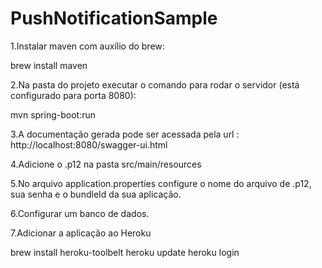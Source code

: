 # PushNotificationSample

1.Instalar maven com auxílio do brew:

brew install maven

2.Na pasta do projeto executar o comando para rodar o servidor (está configurado para porta 8080):

mvn spring-boot:run

3.A documentação gerada pode ser acessada pela url : http://localhost:8080/swagger-ui.html

4.Adicione o .p12 na pasta src/main/resources

5.No arquivo application.properties configure o nome do arquivo de .p12, sua senha e o bundleId da sua aplicação.

6.Configurar um banco de dados.

7.Adicionar a aplicação ao Heroku
  
  brew install heroku-toolbelt
  heroku update
  heroku login
  
